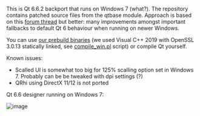 This is Qt 6.6.2 backport that runs on Windows 7 (what?). The repository contains patched source files from the qtbase module. 
Approach is based on this [forum thread](https://forum.qt.io/topic/133002/qt-creator-6-0-1-and-qt-6-2-2-running-on-windows-7/60) but better: many improvements amongst important fallbacks to default Qt 6 behaviour when running on newer Windows.

You can use [our prebuild binaries](https://github.com/crystalidea/qt6windows7/releases) (we used Visual C++ 2019 with OpenSSL 3.0.13 statically linked, see [compile_win.pl](https://github.com/crystalidea/qt-build-tools/tree/master/6.6.2) script) or compile Qt yourself.

Known issues:

- Scalled UI is somewhat too big for 125% scalling option set in Windows 7. Probably can be be tweaked with dpi settings (?)
- QRhi using DirectX 11/12 is not ported

Qt 6.6 designer running on Windows 7:

![image](https://github.com/crystalidea/qt6windows7/assets/2600624/4c5ad13f-db6e-4684-8184-9615e4e55461)
